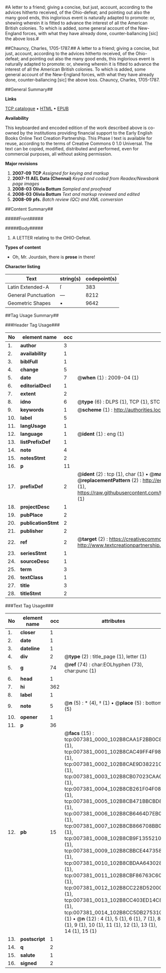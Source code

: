 #A letter to a friend; giving a concise, but just, account, according to the advices hitherto received, of the Ohio-defeat; and pointing out also the many good ends, this inglorious event is naturally adapted to promote: or, shewing wherein it is fitted to advance the interest of all the American British colonies. To which is added, some general account of the New-England forces, with what they have already done, counter-ballancing [sic] the above loss.#

##Chauncy, Charles, 1705-1787.##
A letter to a friend; giving a concise, but just, account, according to the advices hitherto received, of the Ohio-defeat; and pointing out also the many good ends, this inglorious event is naturally adapted to promote: or, shewing wherein it is fitted to advance the interest of all the American British colonies. To which is added, some general account of the New-England forces, with what they have already done, counter-ballancing [sic] the above loss.
Chauncy, Charles, 1705-1787.

##General Summary##

**Links**

[TCP catalogue](http://www.ota.ox.ac.uk/tcp/)  • 
[HTML](http://tei.it.ox.ac.uk/tcp/Texts-HTML/free/N05/N05812.html)  • 
[EPUB](http://tei.it.ox.ac.uk/tcp/Texts-EPUB/free/N05/N05812.epub)

**Availability**

This keyboarded and encoded edition of the
	       work described above is co-owned by the institutions
	       providing financial support to the Early English Books
	       Online Text Creation Partnership. This Phase I text is
	       available for reuse, according to the terms of Creative
	       Commons 0 1.0 Universal. The text can be copied,
	       modified, distributed and performed, even for
	       commercial purposes, all without asking permission.

**Major revisions**

1. __2007-09__ __TCP__ *Assigned for keying and markup*
1. __2007-11__ __AEL Data (Chennai)__ *Keyed and coded from Readex/Newsbank page images*
1. __2008-03__ __Olivia Bottum__ *Sampled and proofread*
1. __2008-03__ __Olivia Bottum__ *Text and markup reviewed and edited*
1. __2008-09__ __pfs.__ *Batch review (QC) and XML conversion*

##Content Summary##

#####Front#####

#####Body#####

1. A LETTER relating to the OHIO-Defeat.

**Types of content**

  * Oh, Mr. Jourdain, there is **prose** in there!

**Character listing**


|Text|string(s)|codepoint(s)|
|---|---|---|
|Latin Extended-A|ſ|383|
|General Punctuation|—|8212|
|Geometric Shapes|▪|9642|

##Tag Usage Summary##

###Header Tag Usage###

|No|element name|occ|attributes|
|---|---|---|---|
|1.|__author__|3||
|2.|__availability__|1||
|3.|__biblFull__|1||
|4.|__change__|5||
|5.|__date__|7| @__when__ (1) : 2009-04 (1)|
|6.|__editorialDecl__|1||
|7.|__extent__|2||
|8.|__idno__|6| @__type__ (6) : DLPS (1), TCP (1), STC (1), NOTIS (1), IMAGE-SET (1), EVANS-CITATION (1)|
|9.|__keywords__|1| @__scheme__ (1) : http://authorities.loc.gov/ (1)|
|10.|__label__|5||
|11.|__langUsage__|1||
|12.|__language__|1| @__ident__ (1) : eng (1)|
|13.|__listPrefixDef__|1||
|14.|__note__|4||
|15.|__notesStmt__|2||
|16.|__p__|11||
|17.|__prefixDef__|2| @__ident__ (2) : tcp (1), char (1)  •  @__matchPattern__ (2) : ([0-9\-]+):([0-9IVX]+) (1), (.+) (1)  •  @__replacementPattern__ (2) : http://eebo.chadwyck.com/downloadtiff?vid=$1&page=$2 (1), https://raw.githubusercontent.com/textcreationpartnership/Texts/master/tcpchars.xml#$1 (1)|
|18.|__projectDesc__|1||
|19.|__pubPlace__|2||
|20.|__publicationStmt__|2||
|21.|__publisher__|2||
|22.|__ref__|2| @__target__ (2) : https://creativecommons.org/publicdomain/zero/1.0/ (1), http://www.textcreationpartnership.org/docs/. (1)|
|23.|__seriesStmt__|1||
|24.|__sourceDesc__|1||
|25.|__term__|3||
|26.|__textClass__|1||
|27.|__title__|3||
|28.|__titleStmt__|2||


###Text Tag Usage###

|No|element name|occ|attributes|
|---|---|---|---|
|1.|__closer__|1||
|2.|__date__|1||
|3.|__dateline__|1||
|4.|__div__|2| @__type__ (2) : title_page (1), letter (1)|
|5.|__g__|74| @__ref__ (74) : char:EOLhyphen (73), char:punc (1)|
|6.|__head__|1||
|7.|__hi__|362||
|8.|__label__|1||
|9.|__note__|5| @__n__ (5) : * (4), † (1)  •  @__place__ (5) : bottom (5)|
|10.|__opener__|1||
|11.|__p__|36||
|12.|__pb__|15| @__facs__ (15) : tcp:007381_0000_102B8CAA1F2BB0C8 (1), tcp:007381_0001_102B8CAC49FF4F98 (1), tcp:007381_0002_102B8CAE9D382210 (1), tcp:007381_0003_102B8CB07023CAA0 (1), tcp:007381_0004_102B8CB261F04F08 (1), tcp:007381_0005_102B8CB471BBCBD8 (1), tcp:007381_0006_102B8CB6464D7EB0 (1), tcp:007381_0007_102B8CB866708BB0 (1), tcp:007381_0008_102B8CB9F1355210 (1), tcp:007381_0009_102B8CBBCE447358 (1), tcp:007381_0010_102B8CBDAA643028 (1), tcp:007381_0011_102B8CBF86763C60 (1), tcp:007381_0012_102B8CC228D52000 (1), tcp:007381_0013_102B8CC403ED14C8 (1), tcp:007381_0014_102B8CC5DB275310 (1)  •  @__n__ (12) : 4 (1), 5 (1), 6 (1), 7 (1), 8 (1), 9 (1), 10 (1), 11 (1), 12 (1), 13 (1), 14 (1), 15 (1)|
|13.|__postscript__|1||
|14.|__q__|2||
|15.|__salute__|1||
|16.|__signed__|2||
